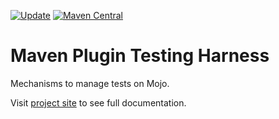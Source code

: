 [![Update](https://github.com/codeteapot/maven-plugin-testing-harness/workflows/Update/badge.svg)](https://github.com/codeteapot/maven-plugin-testing-harness/actions?query=workflow%3AUpdate)
[![Maven Central](https://img.shields.io/maven-central/v/com.github.codeteapot.maven.plugin-testing/maven-plugin-testing-harness?label=Maven%20Central)](https://repo1.maven.org/maven2/com/github/codeteapot/maven/plugin-testing/maven-plugin-testing-harness/)

# Maven Plugin Testing Harness

Mechanisms to manage tests on Mojo.

Visit [project site](https://codeteapot.github.io/maven-plugin-testing-harness/v1.1.0) to see full
documentation.
